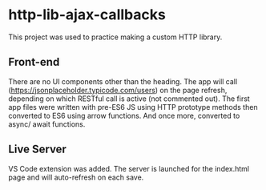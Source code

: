 # http-lib-ajax-callbacks
This project was used to practice making a custom HTTP library. 

## Front-end
There are no UI components other than the heading. The app will call (https://jsonplaceholder.typicode.com/users) on the page refresh, depending on which RESTful call is active (not commented out). The first app files were written with pre-ES6 JS using HTTP prototype methods then converted to ES6 using arrow functions. And once more, converted to async/ await functions.

## Live Server
VS Code extension was added. The server is launched for the index.html page and will auto-refresh on each save.
